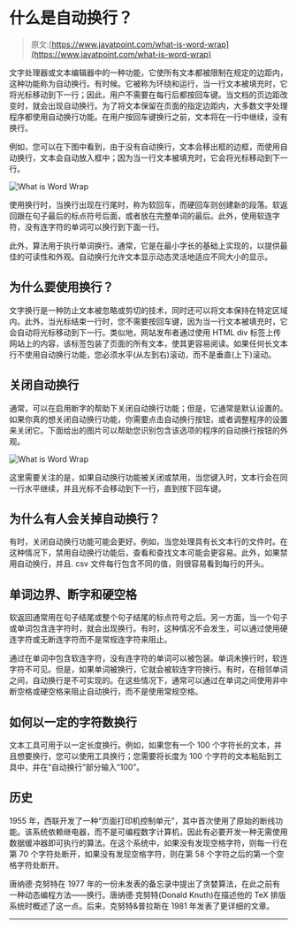# 什么是自动换行？

> 原文:[https://www.javatpoint.com/what-is-word-wrap](https://www.javatpoint.com/what-is-word-wrap)

文字处理器或文本编辑器中的一种功能，它使所有文本都被限制在规定的边距内，这种功能称为自动换行。有时候。它被称为环绕和运行，当一行文本被填充时，它将光标移动到下一行；因此，用户不需要在每行后都按回车键。当文档的页边距改变时，就会出现自动换行。为了将文本保留在页面的指定边距内，大多数文字处理程序都使用自动换行功能。在用户按回车键换行之前，文本将在一行中继续，没有换行。

例如，您可以在下图中看到，由于没有自动换行，文本会移出框的边框，而使用自动换行，文本会自动放入框中；因为当一行文本被填充时，它会将光标移动到下一行。

![What is Word Wrap](../Images/1db1fc7b8446b9e1bc95168e4e5c5476.png)

使用换行时，当换行出现在行尾时，称为软回车，而硬回车则创建新的段落。软返回跟在句子最后的标点符号后面，或者放在完整单词的最后。此外，使用软连字符，没有连字符的单词可以换行到下面一行。

此外，算法用于执行单词换行。通常，它是在最小字长的基础上实现的，以提供最佳的可读性和外观。自动换行允许文本显示动态灵活地适应不同大小的显示。

## 为什么要使用换行？

文字换行是一种防止文本被忽略或剪切的技术，同时还可以将文本保持在特定区域内。此外，当光标结束一行时，您不需要按回车键，因为当一行文本被填充时，它会自动将光标移动到下一行。类似地，网站发布者通过使用 HTML div 标签上传网站上的内容，该标签包装了页面的所有文本，使其更容易阅读。如果任何长文本行不使用自动换行功能，您必须水平(从左到右)滚动，而不是垂直(上下)滚动。

## 关闭自动换行

通常，可以在启用断字的帮助下关闭自动换行功能；但是，它通常是默认设置的。如果你真的想关闭自动换行功能，你需要点击自动换行按钮，或者调整程序的设置来关闭它。下面给出的图片可以帮助您识别包含该选项的程序的自动换行按钮的外观。

![What is Word Wrap](../Images/18d4fdf238503402ee1e2a5b06d7252d.png)

这里需要关注的是，如果自动换行功能被关闭或禁用，当您键入时，文本行会在同一行水平继续，并且光标不会移动到下一行，直到按下回车键。

## 为什么有人会关掉自动换行？

有时，关闭自动换行功能可能会更好。例如，当您处理具有长文本行的文件时。在这种情况下，禁用自动换行功能后，查看和查找文本可能会更容易。此外，如果禁用自动换行，并且. csv 文件每行包含不同的值，则很容易看到每行的开头。

## 单词边界、断字和硬空格

软返回通常用在句子结尾或整个句子结尾的标点符号之后。另一方面，当一个句子或单词包含连字符时，就会出现换行。有时，这种情况不会发生，可以通过使用硬连字符或无断连字符而不是常规连字符来阻止。

通过在单词中包含软连字符，没有连字符的单词可以被包装。单词未换行时，软连字符不可见。但是，如果单词被换行，它就会被软连字符换行。有时，在相邻单词之间，自动换行是不可实现的。在这些情况下，通常可以通过在单词之间使用非中断空格或硬空格来阻止自动换行，而不是使用常规空格。

## 如何以一定的字符数换行

文本工具可用于以一定长度换行。例如，如果您有一个 100 个字符长的文本，并且想要换行，您可以使用工具换行；您需要将长度为 100 个字符的文本粘贴到工具中，并在“自动换行”部分输入“100”。

## 历史

1955 年，西联开发了一种“页面打印机控制单元”，其中首次使用了原始的断线功能。该系统依赖继电器，而不是可编程数字计算机，因此有必要开发一种无需使用数据缓冲器即可执行的算法。在这个系统中，如果没有发现空格字符，则每一行在第 70 个字符处断开，如果没有发现空格字符，则在第 58 个字符之后的第一个空格字符处断开。

唐纳德·克努特在 1977 年的一份未发表的备忘录中提出了贪婪算法，在此之前有一种动态编程方法——换行。唐纳德·克努特(Donald Knuth)在描述他的 TeX 排版系统时概述了这一点。后来，克努特&普拉斯在 1981 年发表了更详细的文章。

* * *